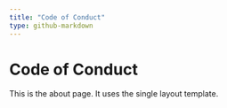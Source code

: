 ```yaml
---
title: "Code of Conduct"
type: github-markdown
---
```


# Code of Conduct
This is the about page. It uses the single layout template.